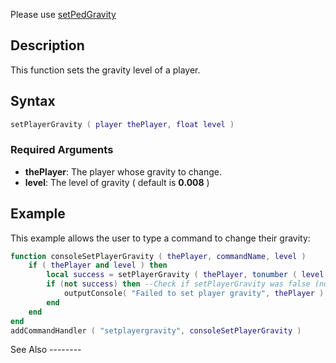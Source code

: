 Please use [setPedGravity](/docs/setpedgravity.md "wikilink")

Description
-----------

This function sets the gravity level of a player.

Syntax
------

``` lua
setPlayerGravity ( player thePlayer, float level )
```

### Required Arguments

-   **thePlayer**: The player whose gravity to change.
-   **level**: The level of gravity ( default is <b>0.008</b> )

Example
-------

<section name="Server" class="server" show="true">
This example allows the user to type a command to change their gravity:

``` lua
function consoleSetPlayerGravity ( thePlayer, commandName, level )
    if ( thePlayer and level ) then
        local success = setPlayerGravity ( thePlayer, tonumber ( level ) )  -- Sets the gravity
        if (not success) then --Check if setPlayerGravity was false (not successful)
            outputConsole( "Failed to set player gravity", thePlayer )  -- If success is false, meaning gravity could not be set, this message will show
        end
    end
end
addCommandHandler ( "setplayergravity", consoleSetPlayerGravity )
```

</section>
See Also
--------
